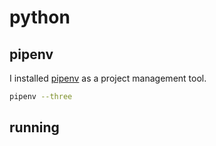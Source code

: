 # python

## pipenv
I installed [pipenv](https://pipenv-es.readthedocs.io/es/latest/) as a project management tool.
```bash
pipenv --three
```
## running
